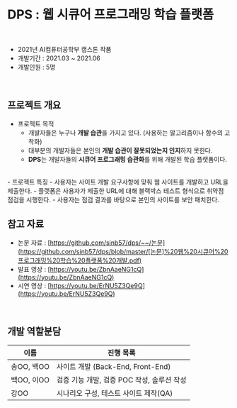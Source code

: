 
# DPS : 웹 시큐어 프로그래밍 학습 플랫폼

</br>

- 2021년 AI컴퓨터공학부 캡스톤 작품
- 개발기간 : 2021.03 ~ 2021.06
- 개발인원 : 5명

</br>

## 프로젝트 개요
- 프로젝트 목적
  - 개발자들은 누구나 **개발 습관**을 가지고 있다. (사용하는 알고리즘이나 함수의 고착화)
  - 대부분의 개발자들은 본인의 **개발 습관이 잘못되었는지 인지**하지 못한다.
  - **DPS**는 개발자들의 **시큐어 프로그래밍 습관화**를 위해 개발된 학습 플랫폼이다.
<br>
- 프로젝트 특징
  - 사용자는 사이트 개발 요구사항에 맞춰 웹 사이트를 개발하고 URL을 제출한다.
  - 플랫폼은 사용자가 제출한 URL에 대해 블랙박스 테스트 형식으로 취약점 점검을 시행한다.
  - 사용자는 점검 결과를 바탕으로 본인의 사이트를 보안 패치한다.

</br>

## 참고 자료
- 논문 자료 : [https://github.com/sinb57/dps/~~/논문](https://github.com/sinb57/dps/blob/master/[논문]%20웹%20시큐어%20프로그래밍%20학습%20플랫폼%20개발.pdf)
- 발표 영상 : [https://youtu.be/ZbnAaeNG1cQ](https://youtu.be/ZbnAaeNG1cQ)
- 시연 영상 : [https://youtu.be/ErNU5Z3Qe9Q](https://youtu.be/ErNU5Z3Qe9Q)

</br>

## 개발 역할분담

| 이름 | 진행 목록 |
|-|-|
| 송OO, 백OO | 사이트 개발 (Back-End, Front-End) |
| 백OO, 이OO | 검증 기능 개발, 검증 POC 작성, 솔루션 작성 |
| 강OO | 시나리오 구성, 테스트 사이트 제작(QA)  |



